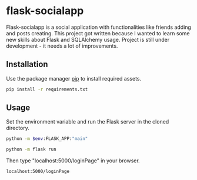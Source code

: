 # flask-socialapp

Flask-socialapp is a social application with functionalities like friends adding and posts creating. This project got written because I wanted to learn some new skills about Flask and SQLAlchemy usage. Project is still under development - it needs a lot of improvements.

## Installation

Use the package manager [pip](https://pip.pypa.io/en/stable/) to install required assets.

```bash
pip install -r requirements.txt
```

## Usage

Set the environment variable and run the Flask server in the cloned directory.

```bash
python -m $env:FLASK_APP:"main"
```

```bash
python -m flask run
```

Then type "localhost:5000/loginPage" in your browser.

```bash
localhost:5000/loginPage
```
